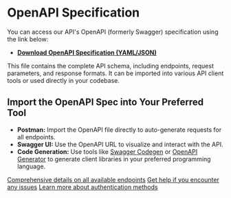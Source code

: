 # OpenAPI Specification

You can access our API's OpenAPI (formerly Swagger) specification using the link below:

- **[Download OpenAPI Specification (YAML/JSON)](https://api.fluxvend.com/v3/api-docs/Platform)**

This file contains the complete API schema, including endpoints, request parameters, and response formats. It can be imported into various API client tools or used directly in your codebase.

## Import the OpenAPI Spec into Your Preferred Tool

- **Postman:** Import the OpenAPI file directly to auto-generate requests for all endpoints.
- **Swagger UI:** Use the OpenAPI URL to visualize and interact with the API.
- **Code Generation:** Use tools like [Swagger Codegen](https://swagger.io/tools/swagger-codegen/) or [OpenAPI Generator](https://openapi-generator.tech/) to generate client libraries in your preferred programming language.



<seealso>
       <category ref="related">
           <a href="Purchase-Order-API.topic">Comprehensive details on all available endpoints</a>
           <a href="mailto://support@fluxvend.com">Get help if you encounter any issues</a>
       </category>
        <category ref="related">
           <a href="Authentication.md">Learn more about authentication methods</a>
       </category>
</seealso>
